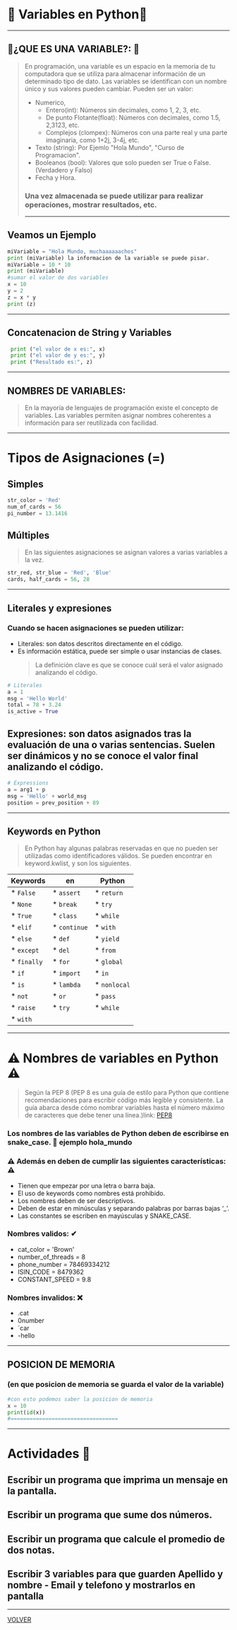 # 🐍 Variables en Python🐍

---

## 🤔¿QUE ES UNA VARIABLE?: 🤔

> En programación, una variable es un espacio en la memoria de tu computadora que se utiliza para almacenar información de un determinado tipo de dato.
> Las variables se identifican con un nombre único y sus valores pueden cambiar.
>  Pueden ser un valor: 
> - Numerico,
>   - Entero(int): Números sin decimales, como 1, 2, 3, etc.
>   - De punto Flotante(float): Números con decimales, como 1.5, 2,3123, etc.
>   - Complejos (clompex):  Números con una parte real y una parte imaginaria, como 1+2j, 3-4j, etc.
> - Texto (string): Por Ejemlo "Hola Mundo", "Curso de Programacion".
> - Booleanos (bool): Valores que solo pueden ser True o False.  (Verdadero y Falso)
> - Fecha y Hora. 
> ### Una vez almacenada se puede utilizar para realizar operaciones, mostrar resultados, etc.
> ---
## Veamos un Ejemplo

```python
miVariable = "Hola Mundo, muchaaaaaachos"
print (miVariable) la informacion de la variable se puede pisar.
miVariable = 10 * 10
print (miVariable)
#sumar el valor de dos variables
x = 10
y = 2
z = x * y
print (z)
```
----
## Concatenacion de String y Variables 

```python
 print ("el valor de x es:", x)
 print ("el valor de y es:", y)
 print ("Resultado es:", z)
```
--- 
## NOMBRES DE VARIABLES:

> En la mayoría de lenguajes de programación existe el concepto de variables. Las variables permiten asignar nombres coherentes a información para ser reutilizada con facilidad.

---
# Tipos de Asignaciones (=)
##  Simples

```python
str_color = 'Red'
num_of_cards = 56
pi_number = 13.1416
```

## Múltiples

> En las siguientes asignaciones se asignan valores a varias variables a la vez.

```python
str_red, str_blue = 'Red', 'Blue'
cards, half_cards = 56, 28
```
---
## Literales y expresiones

### Cuando se hacen asignaciones se pueden utilizar:

- Literales: son datos descritos directamente en el código.
- Es información estática, puede ser simple o usar instancias de clases.
  > La definición clave es que se conoce cuál será el valor asignado analizando el código.

```python
# Literales
a = 1
msg = 'Hello World'
total = 78 + 3.24
is_active = True
```

## Expresiones: son datos asignados tras la evaluación de una o varias sentencias. Suelen ser dinámicos y no se conoce el valor final analizando el código.

```python
# Expressions
a = arg1 + p
msg = 'Hello' + world_msg
position = prev_position + 89
```
--- 
## Keywords en Python

> En Python hay algunas palabras reservadas en que no pueden ser utilizadas como identificadores válidos. Se pueden encontrar en keyword.kwlist, y son los siguientes.

| Keywords |  en |Python |
|-------------|------------|-----------|
| * `False`   | * `assert` | * `return`|
| * `None`    | * `break`  | * `try`   |
| * `True`    | * `class`  | * `while` |
| * `elif`    | * `continue` | * `with` |
| * `else`    | * `def`    | * `yield` |
| * `except`  | * `del`    | * `from`  |
| * `finally` | * `for`    | * `global`|
| * `if`      | * `import` | * `in`    |
| * `is`      | * `lambda` | * `nonlocal` |
| * `not`     | * `or`     | * `pass`  |
| * `raise`   | * `try`    | * `while` |
| * `with`    |            |           |

--- 
# ⚠ Nombres de variables en Python ⚠
  > Según la PEP 8 (PEP 8 es una guía de estilo para Python que contiene recomendaciones para escribir código más legible y consistente. La guía abarca desde cómo nombrar variables hasta el número máximo de caracteres que debe tener una línea.)link: [PEP8 ](https://peps.python.org/pep-0008/)

### Los nombres de las variables de Python deben de escribirse en snake_case. 🐍 ejemplo hola_mundo

### ⚠ Además en deben de cumplir las siguientes características: ⚠

- Tienen que empezar por una letra o barra baja.
- El uso de keywords como nombres está prohibido.
- Los nombres deben de ser descriptivos.
- Deben de estar en minúsculas y separando palabras por barras bajas ‘\_’.
- Las constantes se escriben en mayúsculas y SNAKE_CASE.

### Nombres validos: ✔

- cat_color = 'Brown'
- number_of_threads = 8
- phone_number = 78469334212
- ISIN_CODE = 8479362
- CONSTANT_SPEED = 9.8

### Nombres invalidos: ❌

- .cat
- 0number
- `car
- -hello
---
## POSICION DE MEMORIA 
### (en que posicion de memoria se guarda el valor de la variable)


```python
#con esto podemos saber la posicion de memoria
x = 10
print(id(x))
#==================================
```
---

# Actividades 💬

## Escribir un programa que imprima un mensaje en la pantalla. 

## Escribir un programa que sume dos números.

## Escribir un programa que calcule el promedio de dos notas.

## Escribir 3 variables para que guarden Apellido y nombre - Email y telefono y mostrarlos en pantalla
---
[VOLVER](readme.md)
